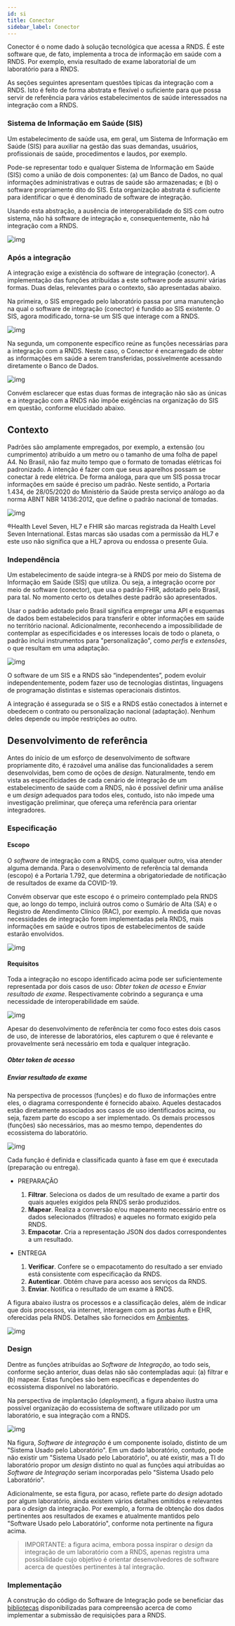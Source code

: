 ```yaml
---
id: si
title: Conector
sidebar_label: Conector
---
```


Conector é o nome dado à solução tecnológica que acessa a RNDS. É este software que, de fato, implementa a troca de informação em saúde com a RNDS.
Por exemplo, envia resultado de exame laboratorial de um laboratório para a RNDS.

As seções seguintes apresentam questões típicas da integração com a RNDS.
Isto é feito de forma abstrata e flexível o suficiente para que possa servir de referência para vários estabelecimentos de saúde interessados na integração com a RNDS.

### Sistema de Informação em Saúde (SIS)

Um estabelecimento de saúde usa, em geral, um Sistema de Informação em Saúde (SIS) para auxiliar na gestão das suas demandas, usuários, profissionais de saúde, procedimentos e laudos, por exemplo.

Pode-se representar todo e qualquer Sistema de Informação em Saúde (SIS) como a união de dois componentes: (a) um Banco de Dados, no qual informações administrativas e outras de saúde são armazenadas; e (b) o software propriamente dito do SIS. Esta organização abstrata é suficiente para identificar o que é denominado de software de integração.

Usando esta abstração, a ausência de interoperabilidade do SIS com outro sistema, não há software de integração e, consequentemente, não há integração com a RNDS.

![img](../../../static/img/rnds-m0.png)

### Após a integração

A integração exige a existência do software de integração (conector).
A implementação das funções atribuídas a este software pode assumir
várias formas. Duas delas, relevantes para o contexto, são apresentadas abaixo.

Na primeira, o SIS empregado pelo laboratório passa por uma manutenção na qual o software de integração (conector) é fundido ao SIS existente. O SIS, agora modificado, torna-se um SIS que interage com a RNDS.

![img](../../../static/img/rnds-m1.png)

Na segunda, um componente específico reúne as funções necessárias para a integração com a RNDS. Neste caso, o Conector é encarregado de obter as informações em saúde a serem transferidas, possivelmente acessando diretamente o Banco de Dados.

![img](../../../static/img/rnds-m2.png)

Convém esclarecer que estas duas formas de integração não são as únicas e a integração com a RNDS não impõe exigências na organização do SIS em questão, conforme elucidado abaixo.

## Contexto

Padrões são amplamente empregados, por exemplo, a extensão (ou cumprimento) atribuído a um metro ou o tamanho de uma folha de papel A4. No Brasil, não faz muito tempo que o formato de tomadas elétricas foi padronizado. A intenção é fazer com que seus aparelhos possam se conectar à rede elétrica. De forma análoga, para que um SIS possa trocar informações em saúde é preciso um padrão.
Neste sentido, a Portaria 1.434, de 28/05/2020 do Ministério da Saúde presta serviço análogo ao da norma ABNT NBR 14136:2012, que define o padrão nacional de tomadas.

![img](../../../static/img/rnds-tomadas-padrao.png)

®Health Level Seven, HL7 e FHIR são marcas registrada da Health Level
Seven International. Estas marcas são usadas com a permissão da HL7 e este uso não
significa que a HL7 aprova ou endossa o presente Guia.

### Independência

Um estabelecimento de saúde integra-se à RNDS por meio do Sistema de Informação em Saúde (SIS) que utiliza. Ou seja, a integração ocorre por meio de software (conector), que usa o padrão FHIR, adotado pelo Brasil, para tal. No momento certo os detalhes deste padrão são apresentados.

Usar o padrão adotado pelo Brasil significa empregar uma API e esquemas de dados bem estabelecidos para transferir e obter informações em saúde no território nacional. Adicionalmente, reconhecendo a impossibilidade de contemplar as especificidades e os interesses locais de todo o planeta, o padrão inclui instrumentos para "personalização", como _perfis_ e _extensões_, o que resultam em uma adaptação.

![img](../../../static/img/rnds-pilha-independente.png)

O software de um SIS e a RNDS são “independentes”, podem evoluir independentemente, podem fazer uso de tecnologias distintas, linguagens de programação distintas e sistemas operacionais distintos.

A integração é assegurada se o SIS e a RNDS estão conectados à internet e obedecem o contrato ou personalização nacional (adaptação). Nenhum deles depende ou impõe restrições ao outro.

## Desenvolvimento de referência

Antes do início de um esforço de desenvolvimento de software propriamente dito, é razoável uma análise das funcionalidades a serem desenvolvidas, bem como de oções de _design_. Naturalmente, tendo em vista as especificidades de cada cenário de integração de um estabelecimento de saúde com a RNDS, não é possível definir uma análise e um _design_ adequados para todos eles, contudo, isto não impede uma investigação preliminar, que ofereça uma referência para orientar integradores.

### Especificação

#### Escopo

O _software_ de integração com a RNDS, como qualquer outro, visa atender alguma demanda. Para o desenvolvimento de referência tal demanda (escopo) é a Portaria 1.792, que determina a obrigatoriedade de notificação de resultados de exame da COVID-19.

Convém observar que este escopo é o primeiro contemplado pela RNDS que, ao longo do tempo, incluirá outros como o Sumário de Alta (SA) e o Registro de Atendimento Clínico (RAC), por exemplo. À medida que novas necessidades de integração forem implementadas pela RNDS,
mais informações em saúde e outros tipos de estabelecimentos de saúde estarão envolvidos.

![img](../../../static/img/rnds-curso.png)

#### Requisitos

Toda a integração no escopo identificado acima pode ser suficientemente representada por dois casos de uso: _Obter token de acesso_ e _Enviar resultado de exame_. Respectivamente cobrindo a segurança e uma necessidade de interoperabilidade em saúde.

![img](../../../static/img/rnds-uc.png)

Apesar do desenvolvimento de referência ter como foco estes dois casos de uso, de interesse de laboratórios, eles capturem o que é relevante e provavelmente será necessário em toda e qualquer integração.

##### Obter token de acesso

##### Enviar resultado de exame

Na perspectiva de processos (funções) e do fluxo de informações entre eles, o diagrama correspondente é fornecido abaixo. Aqueles destacados estão diretamente associados aos casos de uso identificados acima, ou seja, fazem parte do escopo a ser implementado. Os demais processos (funções) são necessários, mas ao mesmo tempo, dependentes do ecossistema do laboratório.

![img](../../../static/img/rnds-dfd.png)

Cada função é definida e classificada quanto à fase em que é executada (preparação ou entrega).

- PREPARAÇÃO

  1.  **Filtrar**. Seleciona os dados de um resultado de exame a partir dos quais aqueles exigidos pela RNDS serão produzidos.
  1.  **Mapear**. Realiza a conversão e/ou mapeamento necessário entre os dados selecionados (filtrados) e aqueles no formato exigido pela RNDS.
  1.  **Empacotar**. Cria a representação JSON dos dados correspondentes a um
      resultado.

- ENTREGA
  1.  **Verificar**. Confere se o empacotamento do resultado a ser enviado está consistente com especificação da RNDS.
  1.  **Autenticar**. Obtém chave para acesso aos serviços da RNDS.
  1.  **Enviar**. Notifica o resultado de um exame à RNDS.

A figura abaixo ilustra os processos e a classificação deles, além de indicar que dois processos, via internet, interagem com as portas Auth e EHR, oferecidas pela RNDS. Detalhes são fornecidos em [Ambientes](../rnds/ambientes).

![img](../../../static/img/desenvolvedor.png)

### Design

Dentre as funções atribuídas ao _Software de Integração_, ao todo seis, conforme seção anterior, duas delas não são contempladas aqui: (a) filtrar e (b) mapear. Estas funções são bem específicas e dependentes do ecossistema disponível no laboratório.

Na perspectiva de implantação (_deployment_), a figura abaixo
ilustra uma possível organização do ecossistema de software
utilizado por um laboratório, e sua integração com a RNDS.

![img](../../../static/img/rnds-deployment.png)

Na figura, _Software de integração_ é
um componente isolado, distinto de um "Sistema Usado pelo Laboratório".
Em um dado laboratório, contudo, pode não existir um "Sistema Usado pelo Laboratório", ou até existir, mas a TI do laboratório propor um _design_ distinto no qual as funções aqui atribuídas ao _Software de Integração_
seriam incorporadas pelo "Sistema Usado pelo Laboratório".

Adicionalmente, se esta figura, por acaso, reflete parte do _design_ adotado por algum laboratório, ainda existem vários detalhes omitidos e relevantes para
o _design_ da integração. Por exemplo, a forma de obtenção dos dados
pertinentes aos resultados de exames e atualmente mantidos pelo "Software Usado pelo Laboratório", conforme nota pertinente na figura acima.

> IMPORTANTE: a figura acima, embora possa inspirar o _design_ da
> integração de um laboratório com a RNDS, apenas registra uma possibilidade cujo objetivo é orientar desenvolvedores de software acerca de questões pertinentes à tal integração.

### Implementação

A construção do código do Software de Integração pode se beneficiar das [bibliotecas](../tools/bibliotecas) disponibilizadas para compreensão acerca de como implementar a submissão de requisições para a RNDS.
